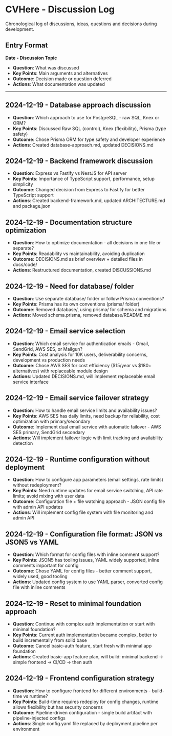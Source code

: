 # CVHere - Discussion Log

Chronological log of discussions, ideas, questions and decisions during development.

## Entry Format

**Date - Discussion Topic**
- **Question**: What was discussed
- **Key Points**: Main arguments and alternatives
- **Outcome**: Decision made or question deferred
- **Actions**: What documentation was updated

---

## 2024-12-19 - Database approach discussion
- **Question**: Which approach to use for PostgreSQL - raw SQL, Knex or ORM?
- **Key Points**: Discussed Raw SQL (control), Knex (flexibility), Prisma (type safety)
- **Outcome**: Chose Prisma ORM for type safety and developer experience
- **Actions**: Created database-approach.md, updated DECISIONS.md

## 2024-12-19 - Backend framework discussion
- **Question**: Express vs Fastify vs NestJS for API server
- **Key Points**: Importance of TypeScript support, performance, setup simplicity
- **Outcome**: Changed decision from Express to Fastify for better TypeScript support
- **Actions**: Created backend-framework.md, updated ARCHITECTURE.md and package.json

## 2024-12-19 - Documentation structure optimization
- **Question**: How to optimize documentation - all decisions in one file or separate?
- **Key Points**: Readability vs maintainability, avoiding duplication
- **Outcome**: DECISIONS.md as brief overview + detailed files in docs/code/
- **Actions**: Restructured documentation, created DISCUSSIONS.md

## 2024-12-19 - Need for database/ folder
- **Question**: Use separate database/ folder or follow Prisma conventions?
- **Key Points**: Prisma has its own conventions (prisma/ folder)
- **Outcome**: Removed database/, using prisma/ for schema and migrations
- **Actions**: Moved schema.prisma, removed database/README.md

## 2024-12-19 - Email service selection
- **Question**: Which email service for authentication emails - Gmail, SendGrid, AWS SES, or Mailgun?
- **Key Points**: Cost analysis for 10K users, deliverability concerns, development vs production needs
- **Outcome**: Chose AWS SES for cost efficiency ($15/year vs $180+ alternatives) with replaceable module design
- **Actions**: Updated DECISIONS.md, will implement replaceable email service interface

## 2024-12-19 - Email service failover strategy
- **Question**: How to handle email service limits and availability issues?
- **Key Points**: AWS SES has daily limits, need backup for reliability, cost optimization with primary/secondary
- **Outcome**: Implement dual email service with automatic failover - AWS SES primary, SendGrid secondary
- **Actions**: Will implement failover logic with limit tracking and availability detection

## 2024-12-19 - Runtime configuration without deployment
- **Question**: How to configure app parameters (email settings, rate limits) without redeployment?
- **Key Points**: Need runtime updates for email service switching, API rate limits; avoid mixing with user data
- **Outcome**: Configuration file + file watching approach - JSON config file with admin API updates
- **Actions**: Will implement config file system with file monitoring and admin API

## 2024-12-19 - Configuration file format: JSON vs JSON5 vs YAML
- **Question**: Which format for config files with inline comment support?
- **Key Points**: JSON5 has tooling issues, YAML widely supported, inline comments important for config
- **Outcome**: Chose YAML for config files - better comment support, widely used, good tooling
- **Actions**: Updated config system to use YAML parser, converted config file with inline comments

## 2024-12-19 - Reset to minimal foundation approach
- **Question**: Continue with complex auth implementation or start with minimal foundation?
- **Key Points**: Current auth implementation became complex, better to build incrementally from solid base
- **Outcome**: Cancel basic-auth feature, start fresh with minimal app foundation
- **Actions**: Created basic-app feature plan, will build: minimal backend → simple frontend → CI/CD → then auth

## 2024-12-19 - Frontend configuration strategy
- **Question**: How to configure frontend for different environments - build-time vs runtime?
- **Key Points**: Build-time requires redeploy for config changes, runtime allows flexibility but has security concerns
- **Outcome**: Pipeline-driven configuration - single build artifact with pipeline-injected configs
- **Actions**: Single config.yaml file replaced by deployment pipeline per environment
